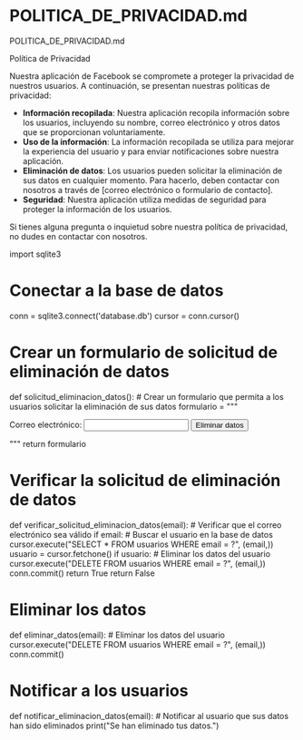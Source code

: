 # POLITICA_DE_PRIVACIDAD.md
POLITICA_DE_PRIVACIDAD.md


Política de Privacidad

Nuestra aplicación de Facebook se compromete a proteger la privacidad de nuestros usuarios. A continuación, se presentan nuestras políticas de privacidad:

* **Información recopilada**: Nuestra aplicación recopila información sobre los usuarios, incluyendo su nombre, correo electrónico y otros datos que se proporcionan voluntariamente.
* **Uso de la información**: La información recopilada se utiliza para mejorar la experiencia del usuario y para enviar notificaciones sobre nuestra aplicación.
* **Eliminación de datos**: Los usuarios pueden solicitar la eliminación de sus datos en cualquier momento. Para hacerlo, deben contactar con nosotros a través de [correo electrónico o formulario de contacto].
* **Seguridad**: Nuestra aplicación utiliza medidas de seguridad para proteger la información de los usuarios.

Si tienes alguna pregunta o inquietud sobre nuestra política de privacidad, no dudes en contactar con nosotros.


import sqlite3

# Conectar a la base de datos
conn = sqlite3.connect('database.db')
cursor = conn.cursor()

# Crear un formulario de solicitud de eliminación de datos
def solicitud_eliminacion_datos():
    # Crear un formulario que permita a los usuarios solicitar la eliminación de sus datos
    formulario = """
    <form action="/eliminar_datos" method="post">
        <label for="email">Correo electrónico:</label>
        <input type="email" id="email" name="email">
        <input type="submit" value="Eliminar datos">
    </form>
    """
    return formulario

# Verificar la solicitud de eliminación de datos
def verificar_solicitud_eliminacion_datos(email):
    # Verificar que el correo electrónico sea válido
    if email:
        # Buscar el usuario en la base de datos
        cursor.execute("SELECT * FROM usuarios WHERE email = ?", (email,))
        usuario = cursor.fetchone()
        if usuario:
            # Eliminar los datos del usuario
            cursor.execute("DELETE FROM usuarios WHERE email = ?", (email,))
            conn.commit()
            return True
    return False

# Eliminar los datos
def eliminar_datos(email):
    # Eliminar los datos del usuario
    cursor.execute("DELETE FROM usuarios WHERE email = ?", (email,))
    conn.commit()

# Notificar a los usuarios
def notificar_eliminacion_datos(email):
    # Notificar al usuario que sus datos han sido eliminados
    print("Se han eliminado tus datos.")
